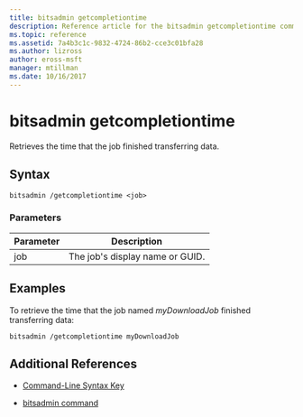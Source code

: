 ```yaml
---
title: bitsadmin getcompletiontime
description: Reference article for the bitsadmin getcompletiontime command, which retrieves the time that the job finished transferring data.
ms.topic: reference
ms.assetid: 7a4b3c1c-9832-4724-86b2-cce3c01bfa28
ms.author: lizross
author: eross-msft
manager: mtillman
ms.date: 10/16/2017
---
```


# bitsadmin getcompletiontime

Retrieves the time that the job finished transferring data.

## Syntax

```
bitsadmin /getcompletiontime <job>
```

### Parameters

| Parameter | Description |
| -------------- | -------------- |
| job | The job's display name or GUID. |

## Examples

To retrieve the time that the job named *myDownloadJob* finished transferring data:

```
bitsadmin /getcompletiontime myDownloadJob
```

## Additional References

- [Command-Line Syntax Key](command-line-syntax-key.md)

- [bitsadmin command](bitsadmin.md)
